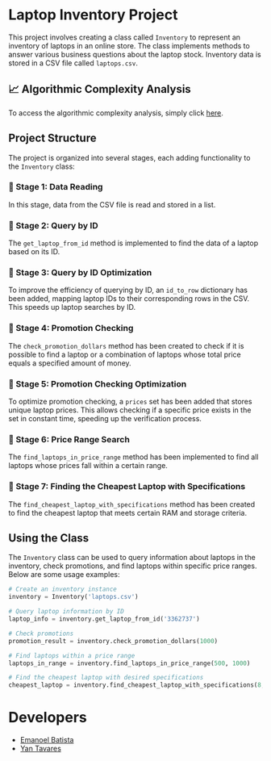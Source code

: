 # Laptop Inventory Project

This project involves creating a class called `Inventory` to represent an inventory of laptops in an online store. The class implements methods to answer various business questions about the laptop stock. Inventory data is stored in a CSV file called `laptops.csv`.

## 📈 Algorithmic Complexity Analysis

To access the algorithmic complexity analysis, simply click [here](https://github.com/yantvrs/Data_structure_2/blob/main/consultasRapidasEmCSV/complexidade.md).

## Project Structure

The project is organized into several stages, each adding functionality to the `Inventory` class:

### 🚀 Stage 1: Data Reading

In this stage, data from the CSV file is read and stored in a list.

### 🚀 Stage 2: Query by ID

The `get_laptop_from_id` method is implemented to find the data of a laptop based on its ID.

### 🚀 Stage 3: Query by ID Optimization

To improve the efficiency of querying by ID, an `id_to_row` dictionary has been added, mapping laptop IDs to their corresponding rows in the CSV. This speeds up laptop searches by ID.

### 🚀 Stage 4: Promotion Checking

The `check_promotion_dollars` method has been created to check if it is possible to find a laptop or a combination of laptops whose total price equals a specified amount of money.

### 🚀 Stage 5: Promotion Checking Optimization

To optimize promotion checking, a `prices` set has been added that stores unique laptop prices. This allows checking if a specific price exists in the set in constant time, speeding up the verification process.

### 🚀 Stage 6: Price Range Search

The `find_laptops_in_price_range` method has been implemented to find all laptops whose prices fall within a certain range.

### 🚀 Stage 7: Finding the Cheapest Laptop with Specifications

The `find_cheapest_laptop_with_specifications` method has been created to find the cheapest laptop that meets certain RAM and storage criteria.

## Using the Class

The `Inventory` class can be used to query information about laptops in the inventory, check promotions, and find laptops within specific price ranges. Below are some usage examples:

```python
# Create an inventory instance
inventory = Inventory('laptops.csv')

# Query laptop information by ID
laptop_info = inventory.get_laptop_from_id('3362737')

# Check promotions
promotion_result = inventory.check_promotion_dollars(1000)

# Find laptops within a price range
laptops_in_range = inventory.find_laptops_in_price_range(500, 1000)

# Find the cheapest laptop with desired specifications
cheapest_laptop = inventory.find_cheapest_laptop_with_specifications(8, 256)

```
# Developers

 - [Emanoel Batista](https://github.com/EmanoelBatista)
 - [Yan Tavares](https://github.com/yantvrs)
